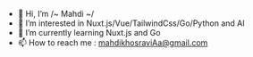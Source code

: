 - 👋 Hi, I’m  /~ Mahdi ~/
- 👀 I’m interested in Nuxt.js/Vue/TailwindCss/Go/Python and AI
- 🌱 I’m currently learning Nuxt.js and Go
- 📫 How to reach me : mahdikhosraviAa@gmail.com

